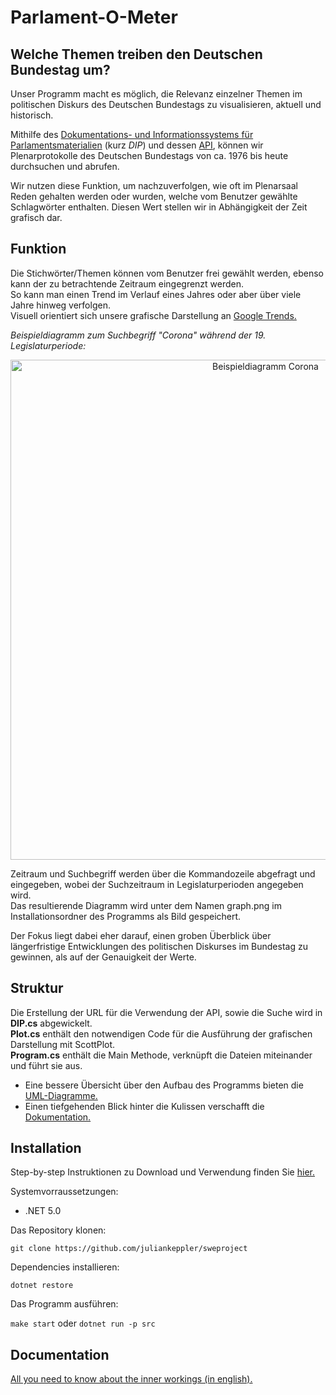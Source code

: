 # Parlament-O-Meter

## Welche Themen treiben den Deutschen Bundestag um?
Unser Programm macht es möglich, die Relevanz einzelner Themen im politischen Diskurs des Deutschen Bundestags zu visualisieren, aktuell und historisch.

Mithilfe des [Dokumentations- und Informationssystems für Parlamentsmaterialien](https://dip.bundestag.de/) (kurz *DIP*) und dessen [API](https://dip.bundestag.de/%C3%BCber-dip/hilfe/api), können wir Plenarprotokolle des Deutschen Bundestags von ca. 1976 bis heute durchsuchen und abrufen. 

Wir nutzen diese Funktion, um nachzuverfolgen, wie oft im Plenarsaal Reden gehalten werden oder wurden, welche vom Benutzer gewählte Schlagwörter enthalten. Diesen Wert stellen wir in Abhängigkeit der Zeit grafisch dar.

## Funktion
Die Stichwörter/Themen können vom Benutzer frei gewählt werden, ebenso kann der zu betrachtende Zeitraum eingegrenzt werden.  
So kann man einen Trend im Verlauf eines Jahres oder aber über viele Jahre hinweg verfolgen.  
Visuell orientiert sich unsere grafische Darstellung an [Google Trends.](https://trends.google.com/trends/) 

*Beispieldiagramm zum Suchbegriff "Corona" während der 19. Legislaturperiode:*
<div align="center"><img src="https://raw.githubusercontent.com/juliankeppler/sweproject/main/docs/example_corona.png" alt="Beispieldiagramm Corona" width="800"/></div>

Zeitraum und Suchbegriff werden über die Kommandozeile abgefragt und eingegeben, wobei der Suchzeitraum in Legislaturperioden angegeben wird.   
Das resultierende Diagramm wird unter dem Namen graph.png im Installationsordner des Programms als Bild gespeichert.

Der Fokus liegt dabei eher darauf, einen groben Überblick über längerfristige Entwicklungen des politischen Diskurses im Bundestag zu gewinnen, als auf der Genauigkeit der Werte.
## Struktur
Die Erstellung der URL für die Verwendung der API, sowie die Suche wird in **DIP.cs** abgewickelt.  
**Plot.cs** enthält den notwendigen Code für die Ausführung der grafischen Darstellung mit ScottPlot.  
**Program.cs** enthält die Main Methode, verknüpft die Dateien miteinander und führt sie aus.

- Eine bessere Übersicht über den Aufbau des Programms bieten die [UML-Diagramme.](https://github.com/juliankeppler/sweproject/wiki/UML)  
- Einen tiefgehenden Blick hinter die Kulissen verschafft die [Dokumentation.](https://github.com/juliankeppler/sweproject/wiki/documentation)

## Installation
Step-by-step Instruktionen zu Download und Verwendung finden Sie [hier.](https://github.com/juliankeppler/sweproject/wiki/Tutorial)

Systemvorraussetzungen:
- .NET 5.0

Das Repository klonen:

`git clone https://github.com/juliankeppler/sweproject`

Dependencies installieren:

`dotnet restore`

Das Programm ausführen:

`make start` oder `dotnet run -p src`

## Documentation

[All you need to know about the inner workings (in english).](https://github.com/juliankeppler/sweproject/wiki/documentation)
